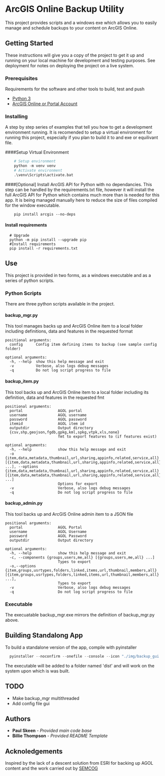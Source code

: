 # ArcGIS Online Backup Utility

This project provides scripts and a windows exe which allows you to easily manage and schedule backups to your content on ArcGIS Online. 

## Getting Started

These instructions will give you a copy of the project to get it up and running on your local machine for development and testing purposes. See deployment for notes on deploying the project on a live system.

### Prerequisites

Requirements for the software and other tools to build, test and push 
- [Python 3](https://www.python.org/)
- [ArcGIS Online or Portal Account](https://www.arcgis.com/)

### Installing

A step by step series of examples that tell you how to get a development environment running. It is recomended to setup a virtual environment for running this project, especially if you plan to build it to and exe or equilivant file.

####Setup Virtual Environment

``` Python
    # Setup environment
    python -m venv venv
    # Activate environment
    .\venv\Scripts\activate.bat
``` 

####[Optional] Install ArcGIS API for Python with no dependancies.
This step can be handled by the requirements.txt file, however it will install the full ArcGIS API for Python which contains much more than is needed for this app. It is being managed manually here to reduce the size of files compiled for the window executable.

``` Cmd
    pip install arcgis --no-deps
```

#### Install requirements

```Cmd
  # Upgrade
  python -m pip install --upgrade pip 
  #Install requirements
  pip install -r requirements.txt
```

## Use

This project is provided in two forms, as a windows executable and as a series of python scripts.

### Python Scripts

There are three python scripts available in the project.

#### backup_mgr.py
This tool manages backs up and ArcGIS Online item to a local folder including definitions, data and features in the requested format
```
positional arguments:
  config      Config item defining items to backup (see sample config folder)

optional arguments:
  -h, --help  show this help message and exit
  -v          Verbose, also logs debug messages
  -q          Do not log script progress to file
```

#### backup_item.py
This tool backs up and ArcGIS Online item to a local folder including its definition, data and features in the requested fmt
```
positional arguments:
  portal                AGOL portal
  username              AGOL username
  password              AGOL password
  itemid                AGOL item id
  outputdir             Output directory
  {csv,shp,geojson,fgdb,gpkg,kml,spkg,vtpk,xls,none}
                        fmt to export features to (if features exist)

optional arguments:
  -h, --help            show this help message and exit
  -o {item,data,metadata,thumbnail,url,sharing,appinfo,related,service,all} [{item,data,metadata,thumbnail,url,sharing,appinfo,related,service,all} ...], --options {item,data,metadata,thumbnail,url,sharing,appinfo,related,service,all} [{item,data,metadata,thumbnail,url,sharing,appinfo,related,service,all} ...]
                        Options for export
  -v                    Verbose, also logs debug messages
  -q                    Do not log script progress to file
```

#### backup_admin.py

This tool backs up and ArcGIS Online admin item to a JSON file

```
positional arguments:
  portal                AGOL Portal
  username              AGOL Username
  password              AGOL Password
  outputdir             Output directory

optional arguments:
  -h, --help            show this help message and exit
  -c, --components {groups,users,me,all} [{groups,users,me,all} ...]
                        Types to export
  -o,--options  {item,groups,usrtypes,folders,linked,items,url,thumbnail,members,all} [{item,groups,usrtypes,folders,linked,items,url,thumbnail,members,all} ...],
                        Types to export
  -v                    Verbose, also logs debug messages
  -q                    Do not log script progress to file
```

### Executable

The execuatable backup_mgr.exe mirrors the definition of backup_mgr.py above.


## Building Standalong App

To build a standalone version of the app, compile with pyinstaller
``` Python
  pyinstaller --noconfirm --onefile --console --icon "./img/backup_gui.ico" --add-data "./certifi;certifi"  "./backup_mgr.py"
```
The executable will be added to a folder named 'dist' and will work on the system upon which is was built.

## TODO

 - Make backup_mgr multithreaded 
 - Add config file gui

## Authors

  - **Paul Skeen** - *Provided main code base*
  - **Billie Thompson** - *Provided README Template*

## Acknoledgements

Inspired by the lack of a descent solution from ESRI  for backing up AGOL content and the work carried out by [SEMCOG](https://github.com/SEMCOG/Ago_Backup)

